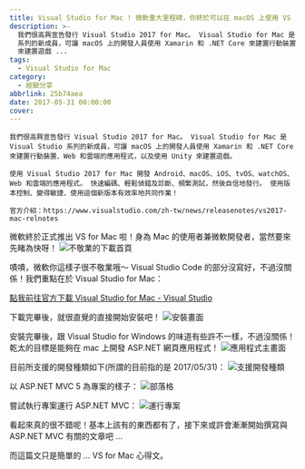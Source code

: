 ```yaml
---
title: Visual Studio for Mac ! 微軟重大里程碑，你終於可以在 macOS 上使用 VS 了！
description: >-
  我們很高興宣告發行 Visual Studio 2017 for Mac。 Visual Studio for Mac 是 Visual Studio
  系列的新成員，可讓 macOS 上的開發人員使用 Xamarin 和 .NET Core 來建置行動裝置、Web 和雲端的應用程式，以及使用 Unity
  來建置遊戲 ...
tags:
  - Visual Studio for Mac
category:
  - 經驗分享
abbrlink: 25b74aea
date: 2017-05-31 00:00:00
cover:
---
```


```
我們很高興宣告發行 Visual Studio 2017 for Mac。 Visual Studio for Mac 是 Visual Studio 系列的新成員，可讓 macOS 上的開發人員使用 Xamarin 和 .NET Core 來建置行動裝置、Web 和雲端的應用程式，以及使用 Unity 來建置遊戲。

使用 Visual Studio 2017 for Mac 開發 Android、macOS、iOS、tvOS、watchOS、Web 和雲端的應用程式。 快速編碼、輕鬆偵錯及診斷、頻繁測試，然後自信地發行。 使用版本控制、變得敏捷、使用這個新版本有效率地共同作業！

官方介紹：https://www.visualstudio.com/zh-tw/news/releasenotes/vs2017-mac-relnotes
```

微軟終於正式推出 VS for Mac 啦！身為 Mac 的使用者兼微軟開發者，當然要來先睹為快呀！
    ![不敬業的下載首頁](http://imgur.com/04xl9bL.png)



嘖嘖，微軟你這樣子很不敬業哦～ Visual Studio Code 的部分沒寫好，不過沒關係！我們重點在於 Visual Studio for Mac：

[點我前往官方下載 Visual Studio for Mac - Visual Studio](https://www.visualstudio.com/zh-hant/vs/visual-studio-mac/)



下載完畢後，就很直覺的直接開始安裝吧！
    ![安裝畫面](http://imgur.com/pnNa4W2.png)



安裝完畢後，跟 Visual Studio for Windows 的味道有些許不一樣，不過沒關係！乾太的目標是能夠在 mac 上開發 ASP.NET 網頁應用程式！
    ![應用程式主畫面](http://imgur.com/iqj3uSj.png)



目前所支援的開發種類如下(所謂的目前指的是 2017/05/31)：
    ![支援開發種類](http://imgur.com/rBhWxU1.png)



以 ASP.NET MVC 5 為專案的樣子：
    ![部落格](http://imgur.com/Hxwz3Id.png)



嘗試執行專案運行 ASP.NET MVC：
    ![運行專案](http://imgur.com/zhGHQHX.png)



看起來真的很不錯呢！基本上該有的東西都有了，接下來或許會漸漸開始撰寫與 ASP.NET MVC 有關的文章吧 ...

而這篇文只是簡單的 ... VS for Mac 心得文。